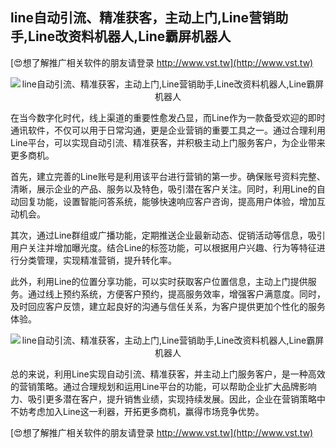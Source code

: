 ## **line自动引流、精准获客，主动上门,Line营销助手,Line改资料机器人,Line霸屏机器人**

[😍想了解推广相关软件的朋友请登录 http://www.vst.tw](http://www.vst.tw)

 <center><img src="https://vst.tw/MP4/tuiguang/png/0.png" alt="line自动引流、精准获客，主动上门,Line营销助手,Line改资料机器人,Line霸屏机器人"></center>

在当今数字化时代，线上渠道的重要性愈发凸显，而Line作为一款备受欢迎的即时通讯软件，不仅可以用于日常沟通，更是企业营销的重要工具之一。通过合理利用Line平台，可以实现自动引流、精准获客，并积极主动上门服务客户，为企业带来更多商机。

首先，建立完善的Line账号是利用该平台进行营销的第一步。确保账号资料完整、清晰，展示企业的产品、服务以及特色，吸引潜在客户关注。同时，利用Line的自动回复功能，设置智能问答系统，能够快速响应客户咨询，提高用户体验，增加互动机会。

其次，通过Line群组或广播功能，定期推送企业最新动态、促销活动等信息，吸引用户关注并增加曝光度。结合Line的标签功能，可以根据用户兴趣、行为等特征进行分类管理，实现精准营销，提升转化率。

此外，利用Line的位置分享功能，可以实时获取客户位置信息，主动上门提供服务。通过线上预约系统，方便客户预约，提高服务效率，增强客户满意度。同时，及时回应客户反馈，建立起良好的沟通与信任关系，为客户提供更加个性化的服务体验。

 <center><img src="https://vst.tw/MP4/tuiguang/png/1.png" alt="line自动引流、精准获客，主动上门,Line营销助手,Line改资料机器人,Line霸屏机器人"></center>

总的来说，利用Line实现自动引流、精准获客，并主动上门服务客户，是一种高效的营销策略。通过合理规划和运用Line平台的功能，可以帮助企业扩大品牌影响力、吸引更多潜在客户，提升销售业绩，实现持续发展。因此，企业在营销策略中不妨考虑加入Line这一利器，开拓更多商机，赢得市场竞争优势。

[😍想了解推广相关软件的朋友请登录 http://www.vst.tw](http://www.vst.tw)



